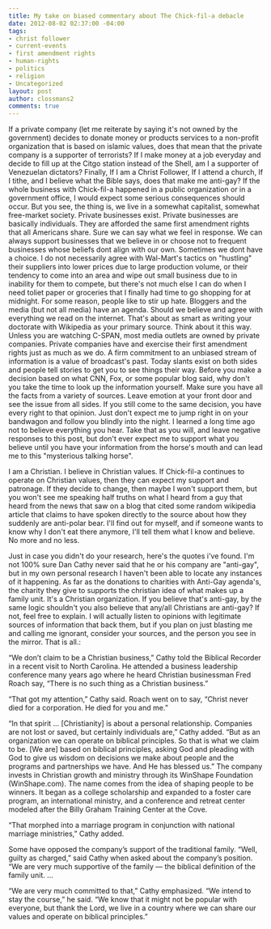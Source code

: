 ```yaml
---
title: My take on biased commentary about The Chick-fil-a debacle
date: 2012-08-02 02:37:00 -04:00
tags:
- christ follower
- current-events
- first amendment rights
- human-rights
- politics
- religion
- Uncategorized
layout: post
author: clossmans2
comments: true
---
```


If a private company (let me reiterate by saying it's not owned by the government) decides to donate money or products services to a non-profit organization that is based on islamic values, does that mean that the private company is a supporter of terrorists? If I make money at a job everyday and decide to fill up at the Citgo station instead of the Shell, am I a supporter of Venezuelan dictators? Finally, If I am a Christ Follower, If I attend a church, If I tithe, and I believe what the Bible says, does that make me anti-gay?
If the whole business with Chick-fil-a happened in a public organization or in a government office, I would expect some serious consequences should occur. But you see, the thing is, we live in a somewhat capitalist, somewhat free-market society. Private businesses exist. Private businesses are basically individuals. They are afforded the same first amendment rights that all Americans share. Sure we can say what we feel in response. We can always support businesses that we believe in or choose not to frequent businesses whose beliefs dont align with our own. Sometimes we dont have a choice. I do not necessarily agree with Wal-Mart's tactics on "hustling" their suppliers into lower prices due to large production volume, or their tendency to come into an area and wipe out small business due to in inability for them to compete, but there's not much else I can do when I need toliet paper or groceries that I finally had time to go shopping for at midnight.
For some reason, people like to stir up hate. Bloggers and the media (but not all media) have an agenda. Should we believe and agree with everything we read on the internet. That's about as smart as writing your doctorate with Wikipedia as your primary source.
Think about it this way. Unless you are watching C-SPAN, most media outlets are owned by private companies. Private companies have and exercise their first amendment rights just as much as we do. A firm commitment to an unbiased stream of information is a value of broadcast's past. Today slants exist on both sides and people tell stories to get you to see things their way. Before you make a decision based on what CNN, Fox, or some popular blog said, why don't you take the time to look up the information yourself. Make sure you have all the facts from a variety of sources. Leave emotion at your front door and see the issue from all sides. If you still come to the same decision, you have every right to that opinion. Just don't expect me to jump right in on your bandwagon and follow you blindly into the night. I learned a long time ago not to believe everything you hear. Take that as you will, and leave negative responses to this post, but don't ever expect me to support what you believe until you have your information from the horse's mouth and can lead me to this "mysterious talking horse".

I am a Christian. I believe in Christian values. If Chick-fil-a continues to operate on Christian values, then they can expect my support and patronage. If they decide to change, then maybe I won't support them, but you won't see me speaking half truths on what I heard from a guy that heard from the news that saw on a blog that cited some random wikipedia article that claims to have spoken directly to the source about how they suddenly are anti-polar bear. I'll find out for myself, and if someone wants to know why I don't eat there anymore, I'll tell them what I know and believe. No more and no less.

Just in case you didn't do your research, here's the quotes i've found. I'm not 100% sure Dan Cathy never said that he or his company are "anti-gay", but in my own personal research I haven't been able to locate any instances of it happening. As far as the donations to charities with Anti-Gay agenda's, the charity they give to supports the christian idea of what makes up a family unit. It's a Christian organization. If you believe that's anti-gay, by the same logic shouldn't you also believe that any/all Christians are anti-gay? If not, feel free to explain. I will actually listen to opinions with legitimate sources of information that back them, but if you plan on just blasting me and calling me ignorant, consider your sources, and the person you see in the mirror. That is all.:

“We don’t claim to be a Christian business,” Cathy told the Biblical Recorder in a recent visit to North Carolina. He attended a business leadership conference many years ago where he heard Christian businessman Fred Roach say, “There is no such thing as a Christian business.”

“That got my attention,” Cathy said. Roach went on to say, “Christ never died for a corporation. He died for you and me.”

“In that spirit … [Christianity] is about a personal relationship. Companies are not lost or saved, but certainly individuals are,” Cathy added. “But as an organization we can operate on biblical principles. So that is what we claim to be. [We are] based on biblical principles, asking God and pleading with God to give us wisdom on decisions we make about people and the programs and partnerships we have. And He has blessed us.” The company invests in Christian growth and ministry through its WinShape Foundation (WinShape.com). The name comes from the idea of shaping people to be winners. It began as a college scholarship and expanded to a foster care program, an international ministry, and a conference and retreat center modeled after the Billy Graham Training Center at the Cove.

“That morphed into a marriage program in conjunction with national marriage ministries,” Cathy added.

Some have opposed the company’s support of the traditional family. “Well, guilty as charged,” said Cathy when asked about the company’s position. “We are very much supportive of the family — the biblical definition of the family unit. …

“We are very much committed to that,” Cathy emphasized. “We intend to stay the course,” he said. “We know that it might not be popular with everyone, but thank the Lord, we live in a country where we can share our values and operate on biblical principles.”
